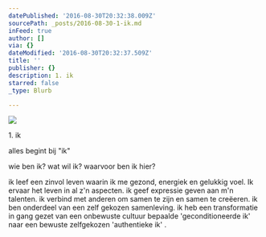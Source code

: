 ```yaml
---
datePublished: '2016-08-30T20:32:38.009Z'
sourcePath: _posts/2016-08-30-1-ik.md
inFeed: true
author: []
via: {}
dateModified: '2016-08-30T20:32:37.509Z'
title: ''
publisher: {}
description: 1. ik
starred: false
_type: Blurb

---
```

![](https://the-grid-user-content.s3-us-west-2.amazonaws.com/93d8ee48-5a89-4b96-9dd3-c86a5c571262.jpg)

1\. ik

alles begint bij "ik"

wie ben ik? wat wil ik? waarvoor ben ik hier?

ik leef een zinvol leven waarin ik me gezond, energiek en gelukkig voel. Ik ervaar het leven in al z'n aspecten. ik geef expressie geven aan m'n talenten. ik verbind met anderen om samen te zijn en samen te creëeren. ik ben onderdeel van een zelf gekozen samenleving. ik heb een transformatie in gang gezet van een onbewuste cultuur bepaalde 'geconditioneerde ik' naar een bewuste zelfgekozen 'authentieke ik' .